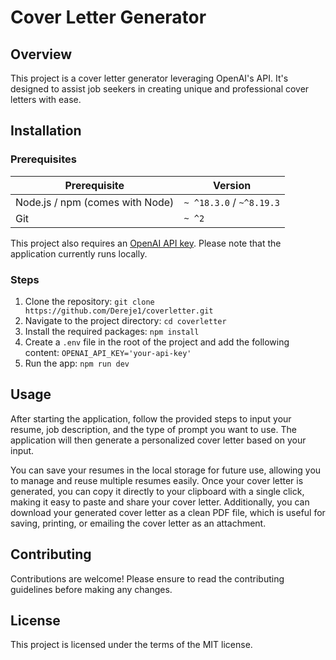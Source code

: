 # Cover Letter Generator

## Overview
This project is a cover letter generator leveraging OpenAI's API. It's designed to assist job seekers in creating unique and professional cover letters with ease.

## Installation

### Prerequisites
| Prerequisite                                | Version |
| ------------------------------------------- | ------- |
| Node.js /  npm (comes with Node)  | `~ ^18.3.0` / `~^8.19.3` |
| Git | `~ ^2` |

This project also requires an [OpenAI API key](https://platform.openai.com/docs/quickstart/step-2-setup-your-api-key). Please note that the application currently runs locally.

### Steps
1. Clone the repository: `git clone https://github.com/Dereje1/coverletter.git`
2. Navigate to the project directory: `cd coverletter`
3. Install the required packages: `npm install`
4. Create a `.env` file in the root of the project and add the following content: `OPENAI_API_KEY='your-api-key'`
5. Run the app: `npm run dev`

## Usage
After starting the application, follow the provided steps to input your resume, job description, and the type of prompt you want to use. The application will then generate a personalized cover letter based on your input.

You can save your resumes in the local storage for future use, allowing you to manage and reuse multiple resumes easily. Once your cover letter is generated, you can copy it directly to your clipboard with a single click, making it easy to paste and share your cover letter. Additionally, you can download your generated cover letter as a clean PDF file, which is useful for saving, printing, or emailing the cover letter as an attachment.

## Contributing
Contributions are welcome! Please ensure to read the contributing guidelines before making any changes.

## License
This project is licensed under the terms of the MIT license.
